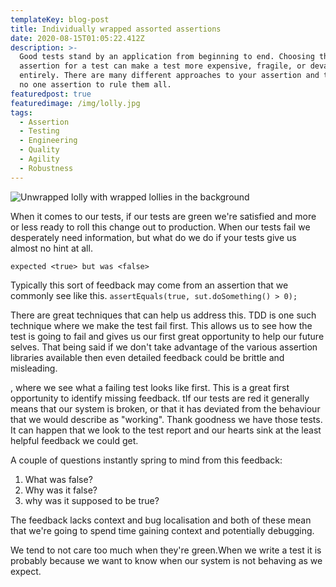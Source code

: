 ```yaml
---
templateKey: blog-post
title: Individually wrapped assorted assertions
date: 2020-08-15T01:05:22.412Z
description: >-
  Good tests stand by an application from beginning to end. Choosing the wrong
  assertion for a test can make a test more expensive, fragile, or devalue it
  entirely. There are many different approaches to your assertion and there is
  no one assertion to rule them all. 
featuredpost: true
featuredimage: /img/lolly.jpg
tags:
  - Assertion
  - Testing
  - Engineering
  - Quality
  - Agility
  - Robustness
---
```

![Unwrapped lolly with wrapped lollies in the background](/img/lolly.jpg "Unwrapped lolly")

When it comes to our tests, if our tests are green we're satisfied and more or less ready to roll this change out to production. When our tests fail we desperately need information, but what do we do if your tests give us almost no hint at all.  

```
expected <true> but was <false>
```

Typically this sort of feedback may come from an assertion that we commonly see like this. `assertEquals(true, sut.doSomething() > 0);`

There are great techniques that can help us address this. TDD is one such technique where we make the test fail first. This allows us to see how the test is going to fail and gives us our first great opportunity to help our future selves. That being said if we don't take advantage of the various assertion libraries available then even detailed feedback could be brittle and misleading. 







 , where we see what a failing test looks like first. This is a great first opportunity to identify missing feedback.  tIf our tests are red it generally means that our system is broken, or that it has deviated from the behaviour that we would describe as "working". Thank goodness we have those tests. It can happen that we look to the test report and our hearts sink at the least helpful feedback we could get.



A couple of questions instantly spring to mind from this feedback: 

1. What was false?
2. Why was it false?
3. why was it supposed to be true? 

The feedback lacks context and bug localisation and both of these mean that we're going to spend time gaining context and potentially debugging. 

We tend to not care too much when they're green.When we write a test it is probably because we want to know when our system is not behaving as we expect.
